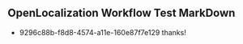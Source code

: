 ## OpenLocalization Workflow Test MarkDown
* 9296c88b-f8d8-4574-a11e-160e87f7e129 thanks!

<!--HONumber=Aug16_HO1-->


